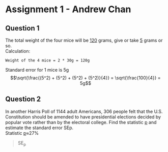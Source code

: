 # Assignment 1 - Andrew Chan
## Question 1
The total weight of the four mice will be <ins>120</ins> grams, give or take <ins>5</ins> grams or so.  
Calculation:
```
Weight of the 4 mice = 2 * 30g = 120g
```
Standard error for 1 mice is 5g
$$\sqrt{\frac{(5^2) + (5^2) + (5^2) + (5^2)}{4}} = \sqrt{\frac{100}{4}} = 5g$$

## Question 2
In another Harris Poll of 1144 adult Americans, 306 people felt that the U.S. Constitution should be amended to have presidential elections decided by popular vote rather than by the electoral college. Find the statistic <ins>p</ins> and estimate the standard error SEp.  
Statistic <ins>p</ins>≈27%  
> SE<sub>p</sub>
